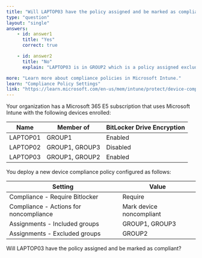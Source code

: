 ```yaml
---
title: "Will LAPTOP03 have the policy assigned and be marked as compliant?"
type: "question"
layout: "single"
answers:
    - id: answer1
      title: "Yes"
      correct: true

    - id: answer2
      title: "No" 
      explain: "LAPTOP03 is in GROUP2 which is a policy assigned excluded group. Exclusion takes precedence over inclusion, so the assigned inclusion to GROUP1 is ignored. The policy is not assigned, and the unassigned device is marked compliant by default."

more: "Learn more about compliance policies in Microsoft Intune."
learn: "Compliance Policy Settings"
link: "https://learn.microsoft.com/en-us/mem/intune/protect/device-compliance-get-started"
---
```

Your organization has a Microsoft 365 E5 subscription that uses Microsoft Intune with the following devices enrolled:

| Name     | Member of        | BitLocker Drive Encryption |
|----------|------------------|----------------------------|
| LAPTOP01 | GROUP1          | Enabled                    |
| LAPTOP02 | GROUP1, GROUP3 | Disabled                   |
| LAPTOP03 | GROUP1, GROUP2 | Enabled                    |

You deploy a new device compliance policy configured as follows:

| Setting                                | Value                     |
|----------------------------------------|---------------------------|
| Compliance - Require Bitlocker         | Require                   |
| Compliance - Actions for noncompliance | Mark device noncompliant  |
| Assignments - Included groups          | GROUP1, GROUP3           |
| Assignments - Excluded groups          | GROUP2                   |

Will LAPTOP03 have the policy assigned and be marked as compliant?
